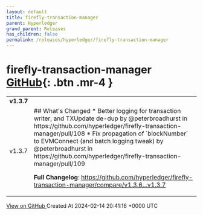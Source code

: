 ```yaml
---
layout: default
title: firefly-transaction-manager
parent: Hyperledger
grand_parent: Releases
has_children: false
permalink: /releases/hyperledger/firefly-transaction-manager
---
```


# firefly-transaction-manager <span class="fs-3 right-align">[GitHub](https://github.com/hyperledger/firefly-transaction-manager){: .btn .mr-4 }</span>


<div>
    <table>
        <tr>
            <td colspan="2">
                <b>
                    v1.3.7
                </b>
            </td>
        </tr>
        <tr>
            <td>
                <span class="chip">
                    v1.3.7
                </span>
            </td>
            <td>
                ## What's Changed
* Better logging for transaction writer, and TXUpdate de-dup by @peterbroadhurst in https://github.com/hyperledger/firefly-transaction-manager/pull/108
* Fix propagation of `blockNumber` to EVMConnect (and batch logging tweak) by @peterbroadhurst in https://github.com/hyperledger/firefly-transaction-manager/pull/109


**Full Changelog**: https://github.com/hyperledger/firefly-transaction-manager/compare/v1.3.6...v1.3.7
            </td>
        </tr>
    </table>
    <a href="https://github.com/hyperledger/firefly-transaction-manager/releases/tag/v1.3.7" class=".btn">
        View on GitHub
    </a>
    <span class="right-align">
        Created At 2024-02-14 20:41:16 +0000 UTC
    </span>
</div>

